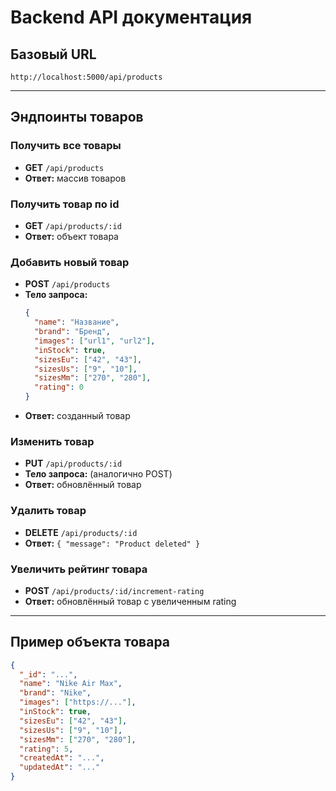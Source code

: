 # Backend API документация

## Базовый URL

    http://localhost:5000/api/products

---

## Эндпоинты товаров

### Получить все товары
- **GET** `/api/products`
- **Ответ:** массив товаров

### Получить товар по id
- **GET** `/api/products/:id`
- **Ответ:** объект товара

### Добавить новый товар
- **POST** `/api/products`
- **Тело запроса:**
  ```json
  {
    "name": "Название",
    "brand": "Бренд",
    "images": ["url1", "url2"],
    "inStock": true,
    "sizesEu": ["42", "43"],
    "sizesUs": ["9", "10"],
    "sizesMm": ["270", "280"],
    "rating": 0
  }
  ```
- **Ответ:** созданный товар

### Изменить товар
- **PUT** `/api/products/:id`
- **Тело запроса:** (аналогично POST)
- **Ответ:** обновлённый товар

### Удалить товар
- **DELETE** `/api/products/:id`
- **Ответ:** `{ "message": "Product deleted" }`

### Увеличить рейтинг товара
- **POST** `/api/products/:id/increment-rating`
- **Ответ:** обновлённый товар с увеличенным rating

---

## Пример объекта товара
```json
{
  "_id": "...",
  "name": "Nike Air Max",
  "brand": "Nike",
  "images": ["https://..."],
  "inStock": true,
  "sizesEu": ["42", "43"],
  "sizesUs": ["9", "10"],
  "sizesMm": ["270", "280"],
  "rating": 5,
  "createdAt": "...",
  "updatedAt": "..."
}
``` 